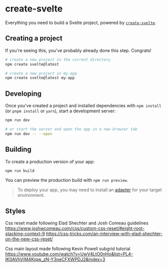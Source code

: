 # create-svelte

Everything you need to build a Svelte project, powered by [`create-svelte`](https://github.com/sveltejs/kit/tree/main/packages/create-svelte).

## Creating a project

If you're seeing this, you've probably already done this step. Congrats!

```bash
# create a new project in the current directory
npm create svelte@latest

# create a new project in my-app
npm create svelte@latest my-app
```

## Developing

Once you've created a project and installed dependencies with `npm install` (or `pnpm install` or `yarn`), start a development server:

```bash
npm run dev

# or start the server and open the app in a new browser tab
npm run dev -- --open
```

## Building

To create a production version of your app:

```bash
npm run build
```

You can preview the production build with `npm run preview`.

> To deploy your app, you may need to install an [adapter](https://kit.svelte.dev/docs/adapters) for your target environment.


## Styles

Css reset made following Elad Shechter and Josh Comeau guidelines 
https://www.joshwcomeau.com/css/custom-css-reset/#eight-root-stacking-context-9
https://css-tricks.com/an-interview-with-elad-shechter-on-the-new-css-reset/

Css main layout made following Kevin Powell subgrid tutorial
https://www.youtube.com/watch?v=UwV4LtO0nHo&list=PL4-IK0AVhVjM4Kjqw_zN-Y3neCFXWPDJ2&index=3